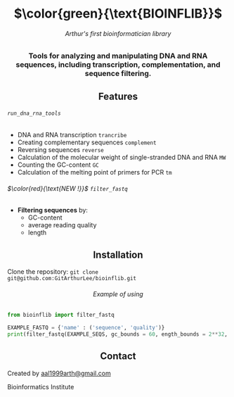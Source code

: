 <div align="center"> <h1 align="center"> $\color{green}{\text{BIOINFLIB}}$ </h1> </div>

<div align="center"> <h6 align="center"> Arthur's first bioinformatician library </h6> </div>

<div align="center"> <h3 align="center"> Tools for analyzing and manipulating DNA and RNA sequences, including transcription, complementation, and sequence filtering. </h3> </div> 

<div align="center"> <h2 align="center"> Features </h2> </div>

###### `run_dna_rna_tools`
- DNA and RNA transcription `trancribe`
- Creating complementary sequences `complement`
- Reversing sequences `reverse`
- Calculation of the molecular weight of single-stranded DNA and RNA `MW`
- Counting the GC-content `GC`
- Calculation of the melting point of primers for PCR `tm`

###### $\color{red}{\text{NEW !}}$ `filter_fastq`
- **Filtering sequences** by:
   - GC-content
   - average reading quality
   - length

<div align="center"> <h2 align="center"> Installation </h2> </div>

Clone the repository: `git clone git@github.com:GitArthurLee/bioinflib.git`

<div align="center"> <h6 align="center"> Example of using </h6> </div>

``` python
from bioinflib import filter_fastq

EXAMPLE_FASTQ = {'name' : ('sequence', 'quality')}
print(filter_fastq(EXAMPLE_SEQS, gc_bounds = 60, ength_bounds = 2**32, quality_threshold = 0))
```
<div align="center"> <h2 align="center"> Contact </h2> </div>

Created by aal1999arth@gmail.com

Bioinformatics Institute
